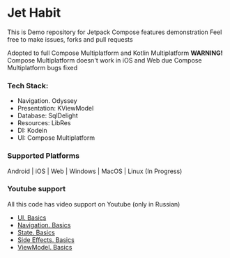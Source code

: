 # Jet Habit

This is Demo repository for Jetpack Compose features demonstration
Feel free to make issues, forks and pull requests

Adopted to full Compose Multiplatform and Kotlin Multiplatform
**WARNING!** Compose Multiplatform doesn't work in iOS and Web due Compose Multiplatform bugs fixed

### Tech Stack:
- Navigation. Odyssey
- Presentation: KViewModel
- Database: SqlDelight
- Resources: LibRes
- DI: Kodein
- UI: Compose Multiplatform

### Supported Platforms
Android | iOS | Web | Windows | MacOS | Linux (In Progress)

### Youtube support

All this code has video support on Youtube (only in Russian)

* [UI. Basics](https://youtu.be/CAOM-Kq9MKY)
* [Navigation. Basics](https://youtu.be/cX7RVGj19iU)
* [State. Basics](https://youtu.be/ND-OA_9L1vo)
* [Side Effects. Basics](https://youtu.be/NxwkaPdLQPk)
* [ViewModel. Basics](https://youtu.be/o4EQnWfegoE)
